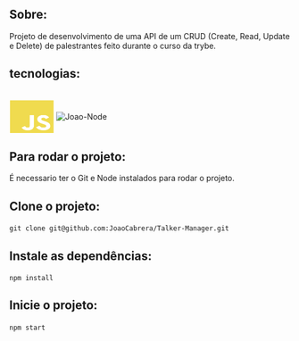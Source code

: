 ## Sobre:

Projeto de desenvolvimento de uma API de um CRUD (Create, Read, Update e Delete) de palestrantes feito durante o curso da trybe.

## tecnologias:

<div style="display: inline_block"><br>
   <img align="center" alt="Joao-Js" height="60" width="80" src="https://raw.githubusercontent.com/devicons/devicon/master/icons/javascript/javascript-plain.svg">
   <img align="center" alt="Joao-Node" height="60" width="80" src="https://cdn.jsdelivr.net/gh/devicons/devicon/icons/nodejs/nodejs-plain-wordmark.svg">
</div>

## Para rodar o projeto:

É necessario ter o Git e Node instalados para rodar o projeto.

## Clone o projeto:

`git clone git@github.com:JoaoCabrera/Talker-Manager.git`

## Instale as dependências:

`npm install`

## Inicie o projeto:

`npm start`
